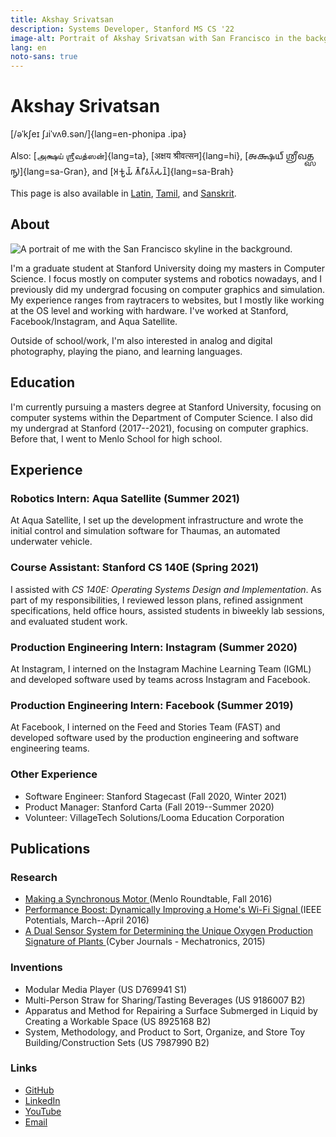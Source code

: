 ```yaml
---
title: Akshay Srivatsan
description: Systems Developer, Stanford MS CS '22
image-alt: Portrait of Akshay Srivatsan with San Francisco in the background.
lang: en
noto-sans: true
---
```

# Akshay Srivatsan

[/əˈkʃeɪ ʃɹiˈvʌθ.sən/]{lang=en-phonipa .ipa}

Also: [அக்ஷய் ஶ்ரீவத்ஸன்]{lang=ta},
[अक्षय श्रीवत्सन]{lang=hi},
[𑌅𑌕𑍍𑌷𑌯𑍍 𑌶𑍍𑌰𑍀𑌵𑌤𑍍𑌸𑌨𑍍]{lang=sa-Gran}, and
[𑀅𑀓𑁆𑀱𑀬𑁆 𑀰𑁆𑀭𑀻𑀯𑀢𑁆𑀲𑀦𑁆]{lang=sa-Brah}

This page is also available in [Latin](latin.html), [Tamil](tamil.html), and [Sanskrit](sanskrit.html).

## About

![A portrait of me with the San Francisco skyline in the 
background.](assets/img/portrait-small.jpg)

I'm a graduate student at Stanford University doing my masters in Computer 
Science.
I focus mostly on computer systems and robotics nowadays, and I previously did 
my undergrad focusing on computer graphics and simulation.
My experience ranges from raytracers to websites, but I mostly like working at 
the OS level and working with hardware.
I've worked at Stanford, Facebook/Instagram, and Aqua Satellite.


Outside of school/work, I'm also interested in analog and digital photography, 
playing the piano, and learning languages.


## Education

I'm currently pursuing a masters degree at Stanford University, focusing on 
computer systems within the Department of Computer Science.
I also did my undergrad at Stanford (2017--2021), focusing on computer 
graphics.
Before that, I went to Menlo School for high school.

## Experience

### Robotics Intern: Aqua Satellite (Summer 2021)

At Aqua Satellite, I set up the development infrastructure and wrote the 
initial control and simulation software for Thaumas, an automated underwater 
vehicle.

### Course Assistant: Stanford CS 140E (Spring 2021)

I assisted with _CS 140E: Operating Systems Design and Implementation_.
As part of my responsibilities, I reviewed lesson plans, refined assignment 
specifications, held office hours, assisted students in biweekly lab sessions, 
and evaluated student work.


### Production Engineering Intern: Instagram (Summer 2020)

At Instagram, I interned on the Instagram Machine Learning Team (IGML) and 
developed software used by teams across Instagram and Facebook.


### Production Engineering Intern: Facebook (Summer 2019)

At Facebook, I interned on the Feed and Stories Team (FAST) and developed 
software used by the production engineering and software engineering teams.


### Other Experience
* Software Engineer: Stanford Stagecast (Fall 2020, Winter 2021)
* Product Manager: Stanford Carta (Fall 2019--Summer 2020)
* Volunteer: VillageTech Solutions/Looma Education Corporation

## Publications

### Research

* [Making a Synchronous Motor 
  ](http://roundtable.menloschool.org/issue25/5_McNelly+Srivatsan_MS_Roundtable25_Fall_2016.pdf)
  (Menlo Roundtable, Fall 2016)
* [Performance Boost: Dynamically Improving a Home's Wi-Fi Signal 
  ](http://ieeexplore.ieee.org/abstract/document/7425403/)
  (IEEE Potentials, March--April 2016)
* [A Dual Sensor System for Determining the Unique Oxygen Production Signature 
  of Plants ](http://www.cyberjournals.com/Papers/2015/01.pdf)
  (Cyber Journals - Mechatronics, 2015)


### Inventions
* Modular Media Player (US D769941 S1)
* Multi-Person Straw for Sharing/Tasting Beverages (US 9186007 B2)
* Apparatus and Method for Repairing a Surface Submerged in Liquid by Creating 
  a Workable Space (US 8925168 B2)
* System, Methodology, and Product to Sort, Organize, and Store Toy 
  Building/Construction Sets (US 7987990 B2)

### Links
* [GitHub](https://github.com/Akshay-Srivatsan)
* [LinkedIn](https://www.linkedin.com/in/akshay-srivatsan/)
* [YouTube](https://www.youtube.com/channel/UCUrJQeVdrtJZ1GjCXz1aWXA)
* [Email](mailto:srivatsan.akshay+website@gmail.com)
